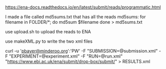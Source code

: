 https://ena-docs.readthedocs.io/en/latest/submit/reads/programmatic.html

I made a file called md5sums.txt that has all the reads md5sums:
for filename in FOLDER/\*;
do md5sum $filename
done > md5sums.txt

use upload.sh to upload the reads to ENA

use makeXML.py to write the two xml files


curl -u 'pbayer@minderoo.org':'PW' -F "SUBMISSION=@submission.xml" -F "EXPERIMENT=@experiment.xml" -F "RUN=@run.xml" "https://www.ebi.ac.uk/ena/submit/drop-box/submit/" > RESULTS.xml
